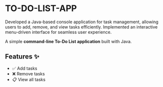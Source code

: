 # TO-DO-LIST-APP
Developed a Java-based console application for task management, allowing users to add, remove, and view tasks efficiently. Implemented an interactive menu-driven interface for seamless user experience.

A simple **command-line To-Do List application** built with Java.

## Features ✨
- ✅ Add tasks  
- ❌ Remove tasks  
- 📋 View all tasks  



